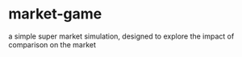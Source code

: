 # market-game
a simple super market simulation, designed to explore the impact of comparison on the market
